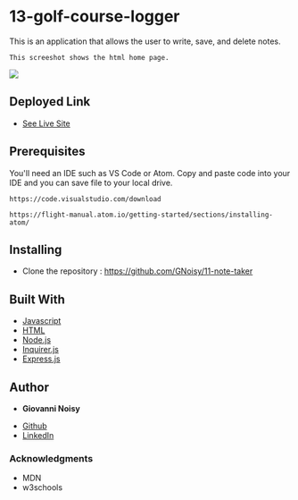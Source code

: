 # 13-golf-course-logger

This is an application that allows the user to write, save, and delete notes. 


```
This screeshot shows the html home page.
```
![](screenshot-homepage.png)

## Deployed Link

* [See Live Site](https://infinite-depths-00124.herokuapp.com/)

## Prerequisites

You'll need an IDE such as VS Code or Atom. Copy and paste code into your IDE and you can save file to your local drive.

```
https://code.visualstudio.com/download

https://flight-manual.atom.io/getting-started/sections/installing-atom/
```

## Installing

- Clone the repository : https://github.com/GNoisy/11-note-taker 


## Built With

* [Javascript](https://developer.mozilla.org/en-US/docs/Web/JavaScript)
* [HTML](https://developer.mozilla.org/en-US/docs/Web/HTML)
* [Node.js](https://nodejs.org/en/)
* [Inquirer.js](https://www.npmjs.com/package/inquirer#questions)
* [Express.js](https://expressjs.com/)


## Author

* **Giovanni Noisy**

- [Github](https://github.com/GNoisy)
- [LinkedIn](https://www.linkedin.com/in/giovanni-noisy-04098989/)

### Acknowledgments

* MDN 
* w3schools